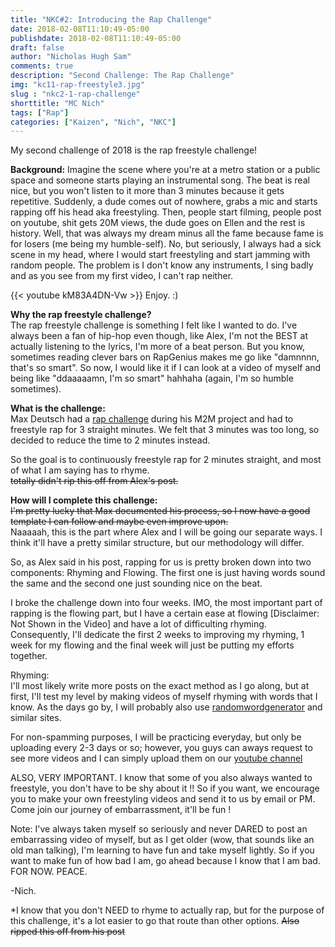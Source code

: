 ```yaml
---
title: "NKC#2: Introducing the Rap Challenge"
date: 2018-02-08T11:10:49-05:00
publishdate: 2018-02-08T11:10:49-05:00
draft: false
author: "Nicholas Hugh Sam"
comments: true
description: "Second Challenge: The Rap Challenge"
img: "kc11-rap-freestyle3.jpg"
slug : "nkc2-1-rap-challenge"
shorttitle: "MC Nich"
tags: ["Rap"]
categories: ["Kaizen", "Nich", "NKC"]
---
```

My second challenge of 2018 is the rap freestyle challenge!

**Background:**
Imagine the scene where you're at a metro station or a public space and someone starts playing an instrumental song. The beat is real nice, but you won't listen to it more than 3 minutes because it gets repetitive. Suddenly, a dude comes out of nowhere, grabs a mic and starts rapping off his head aka freestyling. Then, people start filming, people post on youtube, shit gets 20M views, the dude goes on Ellen and the rest is history. Well, that was always my dream minus all the fame because fame is for losers (me being my humble-self). No, but seriously, I always had a sick scene in my head, where I would start freestyling and start jamming with random people. The problem is I don't know any instruments, I sing badly and as you see from my first video, I can't rap neither.

{{< youtube kM83A4DN-Vw >}}
Enjoy. :)


**Why the rap freestyle challenge?**<br />
The rap freestyle challenge is something I felt like I wanted to do. I've always been a fan of hip-hop even though, like Alex, I'm not the BEST at actually listening to the lyrics, I'm more of a beat person. But you know, sometimes reading clever bars on RapGenius makes me go like "damnnnn, that's so smart". So now, I would like it if I can look at a video of myself and being like "ddaaaaamn, I'm so smart" hahhaha (again, I'm so humble sometimes).

**What is the challenge:**<br />
Max Deutsch had a [rap challenge](https://medium.com/the-mission/with-only-30-days-of-practice-can-i-continuously-freestyle-rap-for-three-minutes-2c25aa4747d1) during his M2M project and had to freestyle rap for 3 straight minutes. We felt that 3 minutes was too long, so decided to reduce the time to 2 minutes instead.

So the goal is to continuously freestyle rap for 2 minutes straight, and most of what I am saying has to rhyme.<br />
~~totally didn't rip this off from Alex's post.~~

**How will I complete this challenge:**<br />
~~I'm pretty lucky that Max documented his process, so I now have a good template I can follow and maybe even improve upon.~~ <br />
Naaaaah, this is the part where Alex and I will be going our separate ways. I think it'll have a pretty similar structure, but our methodology will differ.

So, as Alex said in his post, rapping for us is pretty broken down into two components: Rhyming and Flowing. The first one is just having words sound the same and the second one just sounding nice on the beat.

I broke the challenge down into four weeks. IMO, the most important part of rapping is the flowing part, but I have a certain ease at flowing [Disclaimer: Not Shown in the Video] and have a lot of difficulting rhyming. Consequently, I'll dedicate the first 2 weeks to improving my rhyming, 1 week for my flowing and the final week will just be putting my efforts together.

Rhyming:<br />
I'll most likely write more posts on the exact method as I go along, but at first, I'll test my level by making videos of myself rhyming with words that I know. As the days go by, I will probably also use [randomwordgenerator](https://randomwordgenerator.com/) and similar sites.

For non-spamming purposes, I will be practicing everyday, but only be uploading every 2-3 days or so; however, you guys can aways request to see more videos and I can simply upload them on our [youtube channel](https://www.youtube.com/channel/UCFP-ZDvmSS_4Q4x_VGRSlOQ)

ALSO, VERY IMPORTANT. I know that some of you also always wanted to freestyle, you don't have to be shy about it !! So if you want, we encourage you to make your own freestyling videos and send it to us by email or PM. Come join our journey of embarrassment, it'll be fun !

Note: I've always taken myself so seriously and never DARED to post an embarrassing video of myself, but as I get older (wow, that sounds like an old man talking), I'm learning to have fun and take myself lightly. So if you want to make fun of how bad I am, go ahead because I know that I am bad. FOR NOW. PEACE.

-Nich.

*I know that you don't NEED to rhyme to actually rap, but for the purpose of this challenge, it's a lot easier to go that route than other options. ~~Also ripped this off from his post~~
